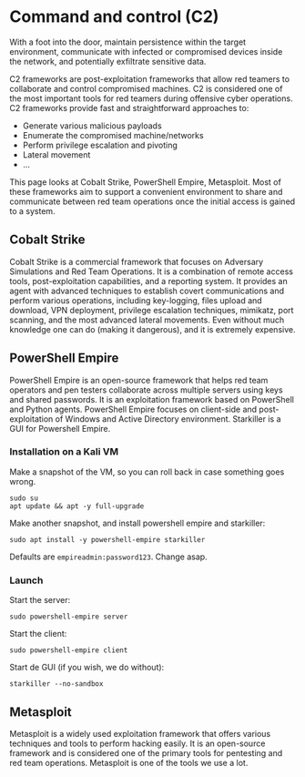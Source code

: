 # Command and control (C2)

With a foot into the door, maintain persistence within the target environment, communicate with 
infected or compromised devices inside the network, and potentially exfiltrate sensitive data.

C2 frameworks are post-exploitation frameworks that allow red teamers to collaborate and control compromised machines. 
C2 is considered one of the most important tools for red teamers during offensive cyber operations. 
C2 frameworks provide fast and straightforward approaches to:

* Generate various malicious payloads
* Enumerate the compromised machine/networks
* Perform privilege escalation and pivoting
* Lateral movement 
* ...

This page looks at Cobalt Strike, PowerShell Empire,  Metasploit. Most of these frameworks aim to support a 
convenient environment to share and communicate between red team operations once the initial access is gained to a 
system. 

## Cobalt Strike

Cobalt Strike is a commercial framework that focuses on Adversary Simulations and Red Team Operations. It is a 
combination of remote access tools, post-exploitation capabilities, and a reporting system. It provides an agent 
with advanced techniques to establish covert communications and perform various operations, including key-logging, 
files upload and download, VPN deployment, privilege escalation techniques, mimikatz, port scanning, and the most 
advanced lateral movements. Even without much knowledge one can do (making it dangerous), and it is extremely expensive.

## PowerShell Empire

PowerShell Empire is an open-source framework that helps red team operators and pen testers collaborate across 
multiple servers using keys and shared passwords. It is an exploitation framework based on PowerShell and 
Python agents. PowerShell Empire focuses on client-side and post-exploitation of Windows and Active Directory 
environment. Starkiller is a GUI for Powershell Empire.

### Installation on a Kali VM

Make a snapshot of the VM, so you can roll back in case something goes wrong.

    sudo su
    apt update && apt -y full-upgrade

Make another snapshot, and install powershell empire and starkiller:

    sudo apt install -y powershell-empire starkiller

Defaults are `empireadmin:password123`. Change asap.

### Launch

Start the server:

    sudo powershell-empire server 

Start the client:

    sudo powershell-empire client 

Start de GUI (if you wish, we do without):

    starkiller --no-sandbox

## Metasploit 

Metasploit is a widely used exploitation framework that offers various techniques and tools to perform hacking 
easily. It is an open-source framework and is considered one of the primary tools for pentesting and red team 
operations. Metasploit is one of the tools we use a lot.